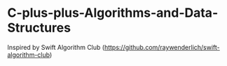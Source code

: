 # C-plus-plus-Algorithms-and-Data-Structures
Inspired by Swift Algorithm Club (https://github.com/raywenderlich/swift-algorithm-club)
